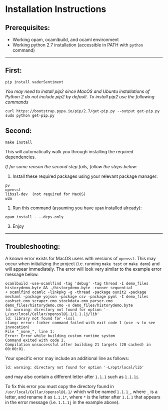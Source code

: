 # Installation Instructions

## Prerequisites:
- Working opam, ocamlbuild, and ocaml environment
- Working python 2.7 installation (accessible in PATH with `python` command)

---

## First:
```
pip install vaderSentiment
```

_You may need to install pip2 since MacOS and Ubuntu installations of Python 2 do not include pip2 by default. To install pip2 use the following commands_

```
curl https://bootstrap.pypa.io/pip/2.7/get-pip.py --output get-pip.py
sudo python get-pip.py
```


## Second:
```
make install
```
This will automatically walk you through installing the required dependencies.


_If for some reason the second step fails, follow the steps below:_
1. Install these required packages using your relevant package manager:
```
pv
openssl
libssl-dev  (not required for MacOS)
w3m
```

1. Run this command (assuming you have `opam` installed already):
```
opam install . --deps-only
```

3. Enjoy

---

## Troubleshooting:
A known error exists for MacOS users with versions of `openssl`. This may occur when initializing the project (i.e. running `make test` or `make demo`) and will appear immediately. The error will look very similar to the example error message below.

```
ocamlbuild -use-ocamlfind -tag 'debug' -tag thread -I demo_files historydemo.byte && ./historydemo.byte -runner sequential
+ ocamlfind ocamlc -linkpkg -g -thread -package ounit2 -package mechaml -package yojson -package csv -package pyml -I demo_files cashset.cmo scraper.cmo stockdata.cmo parser.cmo demo_files/historydemo.cmo -o demo_files/historydemo.byte
ld: warning: directory not found for option '-L/usr/local/Cellar/openssl@1.1/1.1.1j/lib'
ld: library not found for -lssl
clang: error: linker command failed with exit code 1 (use -v to see invocation)
File "_none_", line 1:
Error: Error while building custom runtime system
Command exited with code 2.
Compilation unsuccessful after building 21 targets (20 cached) in 00:00:01.
```

Your specific error may include an additional line as follows:
```
ld: warning: directory not found for option '-L/opt/local/lib'
```
and may also contain a different letter after `1.1.1` such as `1.1.1i`.

To fix this error you must copy the directory found in `/usr/local/Cellar/openssl@1.1/` which will be named `1.1.1_`, where `_` is a letter, and rename it as `1.1.1*`, where `*` is the letter after `1.1.1` that appears in the error message (i.e. `1.1.1j` in the example above).